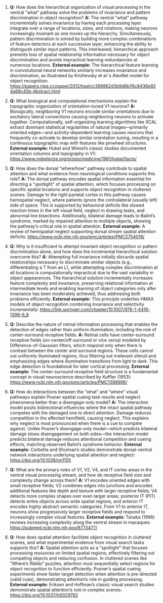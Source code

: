 1. **Q:** How does the hierarchical organization of visual processing in the ventral "what" pathway solve the problems of invariance and pattern discrimination in object recognition?
   **A:** The ventral "what" pathway incrementally solves invariance by having each processing layer integrate over a range of locations, sizes, and rotations, making neurons increasingly invariant as one moves up the hierarchy. Simultaneously, pattern discrimination is solved by building more complex combinations of feature detectors at each successive layer, enhancing the ability to distinguish similar input patterns. This interleaved, hierarchical approach prevents loss of spatial relationship information necessary for object discrimination and avoids impractical learning redundancies at numerous locations.
   **External example:** The hierarchical feature learning in convolutional neural networks similarly increases invariance and discrimination, as illustrated by Krizhevsky et al.'s AlexNet model for object recognition: https://papers.nips.cc/paper/2012/hash/c399862d3b9d6b76c8436e924a68c45b-Abstract.html

2. **Q:** What biological and computational mechanisms explain the topographic organization of orientation-tuned V1 neurons?
   **A:** Biologically, neighboring V1 neurons encode similar orientations due to excitatory lateral connections causing neighboring neurons to activate together. Computationally, self-organizing learning algorithms like XCAL extract dominant statistical regularities of natural images—primarily oriented edges—and activity-dependent learning causes neurons that frequently co-activate to develop similar orientation tuning, resulting in a continuous topographic map with features like pinwheel structures.
   **External example:** Hubel and Wiesel’s classic studies documented orientation columns and topography in V1: https://www.nobelprize.org/prizes/medicine/1981/hubel/facts/

3. **Q:** How does the dorsal "where/how" pathway contribute to spatial attention and what evidence from neurological conditions supports this role?
   **A:** The dorsal pathway encodes spatial information essential for directing a "spotlight" of spatial attention, which focuses processing on specific spatial locations and supports object recognition in cluttered scenes. Damage to the right parietal cortex in this pathway causes hemispatial neglect, where patients ignore the contralateral (usually left) side of space. This is supported by behavioral deficits like slowed reaction times in the left visual field, neglect in drawing tasks, and abnormal line bisections. Additionally, bilateral damage leads to Balint’s syndrome, marked by impaired attention to multiple objects, showing the pathway’s critical role in spatial attention.
   **External example:** A review of hemispatial neglect supporting dorsal stream spatial attention deficits: https://www.ncbi.nlm.nih.gov/pmc/articles/PMC2754019/

4. **Q:** Why is it insufficient to attempt invariant object recognition or pattern discrimination alone, and how does the incremental hierarchical solution overcome this?
   **A:** Attempting full invariance initially discards spatial relationships necessary to discriminate similar objects (e.g., differentiating a T from an L), while attempting complex discrimination at all locations is computationally impractical due to the vast variability in object appearances. The hierarchical solution incrementally increases feature complexity and invariance, preserving relational information at intermediate levels and enabling learning of object categories only after invariance has been moderately achieved, thus addressing both problems efficiently.
   **External example:** This principle underlies HMAX models of object recognition combining invariance and selectivity incrementally: https://link.springer.com/chapter/10.1007/978-1-4419-1399-9_8

5. **Q:** Describe the nature of retinal information processing that enables the detection of edges rather than uniform illumination, including the role of center-surround receptive fields.
   **A:** Retinal cells have center-surround receptive fields (on-center/off-surround or vice versa) modeled by Difference-of-Gaussian filters, which respond only when there is contrast between the center and surround regions. These cells cancel out uniformly illuminated regions, thus filtering out irrelevant stimuli and emphasizing edges where illumination transitions from light to dark. This edge detection is foundational for later cortical processing.
   **External example:** The center-surround receptive field structure is a fundamental concept in visual neuroscience described by Kuffler (1953): https://www.ncbi.nlm.nih.gov/pmc/articles/PMC1398996/

6. **Q:** How do interactions between the “what” and “where” visual pathways explain Posner spatial cueing task results and neglect phenomena better than a disengage-only model?
   **A:** The interaction model posits bidirectional influences where the intact spatial pathway competes with the damaged one to direct attention. Damage reduces competition in the affected hemifield, causing neglect. This explains why neglect is most pronounced when there is a cue to compete against. Unlike Posner’s disengage-only model—which predicts bilateral damage slows disengagement on both sides—the interaction model predicts bilateral damage reduces attentional competition and cueing effects, matching observed Balint’s syndrome behavior.
   **External example:** Corbetta and Shulman’s studies demonstrate dorsal-ventral network interactions underlying spatial attention and neglect: https://doi.org/10.1038/nn1105

7. **Q:** What are the primary roles of V1, V2, V4, and IT cortex areas in the ventral visual processing stream, and how do receptive field size and complexity change across them?
   **A:** V1 encodes oriented edges with small receptive fields; V2 combines edges into junctions and encodes additional features like depth and texture with larger receptive fields; V4 detects more complex shapes over even larger areas; posterior IT (PIT) detects entire objects across wide spatial regions, and anterior IT encodes highly abstract semantic categories. From V1 to anterior IT, neurons show progressively larger receptive fields and respond to increasingly complex visual features.
   **External example:** Tanaka (1996) reviews increasing complexity along the ventral stream in macaques: https://pubmed.ncbi.nlm.nih.gov/8773477/

8. **Q:** How does spatial attention facilitate object recognition in cluttered scenes, and what experimental evidence from visual search tasks supports this?
   **A:** Spatial attention acts as a "spotlight" that focuses processing resources on limited spatial regions, effectively filtering out competing objects and reducing confusion. In cluttered scenes like “Where’s Waldo” puzzles, attention must sequentially select regions for object recognition to function efficiently. Posner’s spatial cueing experiments show faster target detection when attention is pre-directed (valid cues), demonstrating attention’s role in guiding processing.
   **External example:** Eriksen and Hoffman’s classic visual search studies demonstrate spatial attention’s role in complex scenes: https://doi.org/10.1037/h0029792
